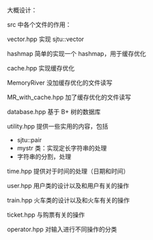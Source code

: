 大概设计：

src 中各个文件的作用：

vector.hpp 实现 sjtu::vector

hashmap 简单的实现一个 hashmap，用于缓存优化

cache.hpp 实现缓存优化

MemoryRiver 没加缓存优化的文件读写

MR_with_cache.hpp 加了缓存优化的文件读写

database.hpp 基于 B+ 树的数据库

utility.hpp 提供一些实用的内容，包括

- sjtu::pair
- mystr<len> 类：实现定长字符串的处理
- 字符串的分割，处理

time.hpp 提供对于时间的处理（日期和时间）

user.hpp 用户类的设计以及和用户有关的操作

train.hpp 火车类的设计以及和火车有关的操作

ticket.hpp 与购票有关的操作

operator.hpp 对输入进行不同操作的分类